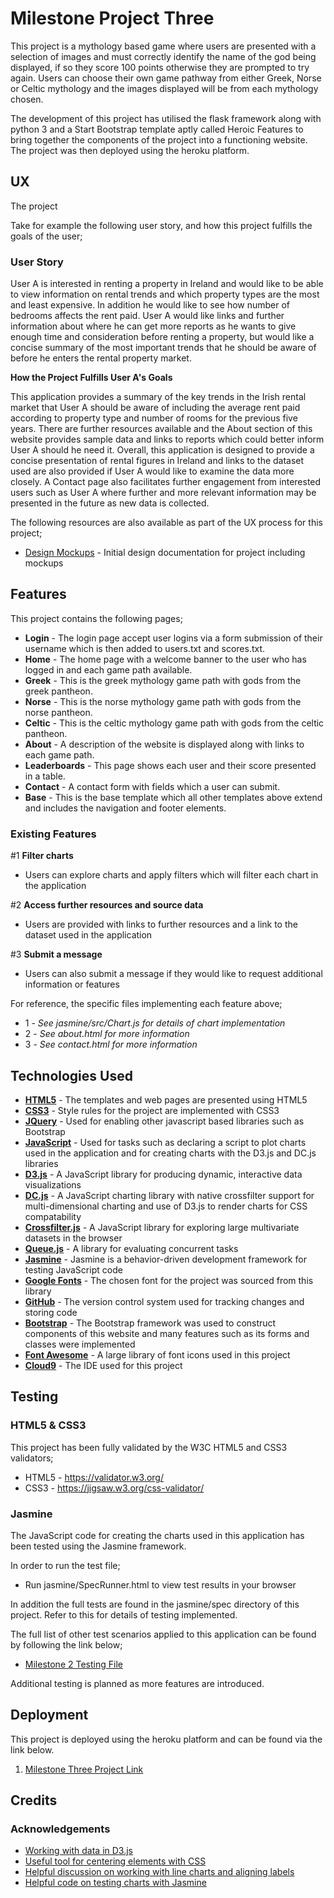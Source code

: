 # Milestone Project Three

This project is a mythology based game where users are presented with a selection of images and must correctly identify the
name of the god being displayed, if so they score 100 points otherwise they are prompted to try again. Users can choose their own game 
pathway from either Greek, Norse or Celtic mythology and the images displayed will be from each mythology chosen. 

The development of this project has utilised the flask framework along with python 3 and a Start Bootstrap template aptly called Heroic Features
to bring together the components of the project into a functioning website. The project was then deployed
using the heroku platform.


## UX
 
The project 

Take for example the following user story, and how this project fulfills the goals of the user;

### User Story

User A is interested in renting a property in Ireland and would like to be able to view information on rental
trends and which property types are the most and least expensive. In addition he would like to see how number
of bedrooms affects the rent paid. User A would like links and further information about where he can get more 
reports as he wants to give enough time and consideration before renting a property, but would like a concise
summary of the most important trends that he should be aware of before he enters the rental property market.

**How the Project Fulfills User A's Goals**

This application provides a summary of the key trends in the Irish rental market that User A should be aware of including
the average rent paid according to property type and number of rooms for the previous five years. There are further resources
available and the About section of this website provides sample data and links to reports which could better inform User A
should he need it. Overall, this application is designed to provide a concise presentation of rental figures in Ireland
and links to the dataset used are also provided if User A would like to examine the data more closely. A Contact page also
facilitates further engagement from interested users such as User A where further and more relevant information may be
presented in the future as new data is collected.

The following resources are also available as part of the UX process for this project;
* [Design Mockups](https://www.dropbox.com/sh/tlopb4x00furge9/AAAZeUYdaDZLmNQ99td80ghka?dl=0) - Initial design documentation for project including mockups 


## Features

This project contains the following pages;
* **Login** - The login page accept user logins via a form submission of their username which is then added to users.txt and scores.txt.
* **Home** - The home page with a welcome banner to the user who has logged in and each game path available.
* **Greek** - This is the greek mythology game path with gods from the greek pantheon.
* **Norse** - This is the norse mythology game path with gods from the norse pantheon.
* **Celtic** - This is the celtic mythology game path with gods from the celtic pantheon.
* **About** - A description of the website is displayed along with links to each game path.
* **Leaderboards** - This page shows each user and their score presented in a table.
* **Contact** - A contact form with fields which a user can submit.
* **Base** - This is the base template which all other templates above extend and includes the navigation and footer elements.

### Existing Features

#1 **Filter charts**
* Users can explore charts and apply filters which will filter each chart in the application

#2 **Access further resources and source data**
* Users are provided with links to further resources and a link to the dataset used in the application

#3 **Submit a message**
* Users can also submit a message if they would like to request additional information or features

For reference, the specific files implementing each feature above;
* 1 - *See jasmine/src/Chart.js for details of chart implementation*
* 2 - *See about.html for more information*
* 3 - *See contact.html for more information*


## Technologies Used

- **[HTML5](https://www.w3schools.com/html/default.asp)** - The templates and web pages are presented using HTML5
- **[CSS3](https://www.w3schools.com/css/default.asp)** - Style rules for the project are implemented with CSS3
- **[JQuery](https://jquery.com/)** - Used for enabling other javascript based libraries such as Bootstrap
- **[JavaScript](https://developer.mozilla.org/bm/docs/Web/JavaScript)** - Used for tasks such as declaring a script to plot charts used in the application and for creating charts with the D3.js and DC.js libraries
- **[D3.js](https://d3js.org/)** - A JavaScript library for producing dynamic, interactive data visualizations
- **[DC.js](https://dc-js.github.io/dc.js/)** - A JavaScript charting library with native crossfilter support for multi-dimensional charting and use of D3.js to render charts for CSS compatability
- **[Crossfilter.js](http://square.github.io/crossfilter/)** - A JavaScript library for exploring large multivariate datasets in the browser
- **[Queue.js](https://github.com/d3/d3-queue)** - A library for evaluating concurrent tasks  
- **[Jasmine](https://jasmine.github.io/index.html)** - Jasmine is a behavior-driven development framework for testing JavaScript code 
- **[Google Fonts](https://fonts.google.com/)** - The chosen font for the project was sourced from this library
- **[GitHub](https://github.com/)** - The version control system used for tracking changes and storing code
- **[Bootstrap](https://getbootstrap.com/)** - The Bootstrap framework was used to construct components of this website and many features such as its forms and classes were implemented
- **[Font Awesome](https://fontawesome.com/)** - A large library of font icons used in this project
- **[Cloud9](https://c9.io/)** - The IDE used for this project


## Testing

### HTML5 & CSS3

This project has been fully validated by the W3C HTML5 and CSS3 validators;

* HTML5 - https://validator.w3.org/
* CSS3 - https://jigsaw.w3.org/css-validator/

### Jasmine

The JavaScript code for creating the charts used in this application has been tested using the Jasmine framework. 

In order to run the test file;
* Run jasmine/SpecRunner.html to view test results in your browser

In addition the full tests are found in the jasmine/spec directory of this project. Refer to this for details of testing implemented.

The full list of other test scenarios applied to this application can be found by following the link below;
* [Milestone 2 Testing File](https://www.dropbox.com/s/4wwui7jrxdj2bvp/M2_Testing.txt?dl=0)

Additional testing is planned as more features are introduced.


## Deployment

This project is deployed using the heroku platform and can be found via the link below.
1. [Milestone Three Project Link](https://champions-of-myth.herokuapp.com/) 


## Credits

### Acknowledgements
- [Working with data in D3.js](http://www.tutorialsteacher.com/d3js/loading-data-from-file-in-d3js)
- [Useful tool for centering elements with CSS](http://howtocenterincss.com/)
- [Helpful discussion on working with line charts and aligning labels](https://github.com/dc-js/dc.js/issues/662)
- [Helpful code on testing charts with Jasmine](https://github.com/nianurag/D3.js-Chart-with-Jasmine-Test-Cases/tree/master/DonutChart)